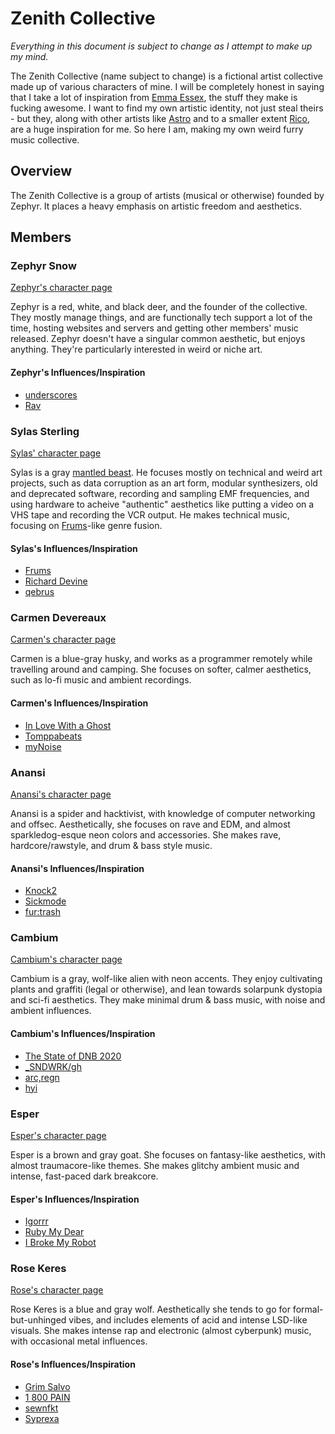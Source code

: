 # Zenith Collective

*Everything in this document is subject to change as I attempt to make up my mind.*

The Zenith Collective (name subject to change) is a fictional artist collective made up of various characters of mine. I will be completely honest in saying that I take a lot of inspiration from [Emma Essex](https://heckscaper.com), the stuff they make is fucking awesome. I want to find my own artistic identity, not just steal theirs - but they, along with other artists like [Astro](https://astrossoundhell.neocities.org/) and to a smaller extent [Rico](https://rico.neocities.org/pipedream/), are a huge inspiration for me. So here I am, making my own weird furry music collective.

## Overview

The Zenith Collective is a group of artists (musical or otherwise) founded by Zephyr. It places a heavy emphasis on artistic freedom and aesthetics.

## Members

### Zephyr Snow

[Zephyr's character page](./members/zephyr.md)

Zephyr is a red, white, and black deer, and the founder of the collective. They mostly manage things, and are functionally tech support a lot of the time, hosting websites and servers and getting other members' music released. Zephyr doesn't have a singular common aesthetic, but enjoys anything. They're particularly interested in weird or niche art.

#### Zephyr's Influences/Inspiration

- [underscores](https://open.spotify.com/artist/7HfUJxeVTgrvhk0eWHFzV7)
- [Rav](https://open.spotify.com/artist/6oeSQ4qmDQ7n89Rdt6tLLn)

### Sylas Sterling

[Sylas' character page](./members/sylas.md)

Sylas is a gray [mantled beast](https://mantledbeasts.carrd.co/). He focuses mostly on technical and weird art projects, such as data corruption as an art form, modular synthesizers, old and deprecated software, recording and sampling EMF frequencies, and using hardware to acheive "authentic" aesthetics like putting a video on a VHS tape and recording the VCR output. He makes technical music, focusing on [Frums](https://soundcloud.com/frums)-like genre fusion.

#### Sylas's Influences/Inspiration

- [Frums](https://soundcloud.com/frums)
- [Richard Devine](https://twitter.com/RichardDevine)
- [qebrus](https://open.spotify.com/artist/1Z2PmjLduWIJxXbk8TlDoK)

### Carmen Devereaux

[Carmen's character page](./members/carmen.md)

Carmen is a blue-gray husky, and works as a programmer remotely while travelling around and camping. She focuses on softer, calmer aesthetics, such as lo-fi music and ambient recordings.

#### Carmen's Influences/Inspiration

- [In Love With a Ghost](https://open.spotify.com/artist/21tDFddcOFDYmiobTcls2O)
- [Tomppabeats](https://open.spotify.com/artist/0Q2Tc5yZFJpumLMc7Yz4e4)
- [myNoise](https://mynoise.net/)

### Anansi

[Anansi's character page](./members/anansi.md)

Anansi is a spider and hacktivist, with knowledge of computer networking and offsec. Aesthetically, she focuses on rave and EDM, and almost sparkledog-esque neon colors and accessories. She makes rave, hardcore/rawstyle, and drum & bass style music.

#### Anansi's Influences/Inspiration

- [Knock2](https://open.spotify.com/artist/6mmSS7itNWKbapgG2eZbIg)
- [Sickmode](https://open.spotify.com/artist/5PbgCU02dfdBCAzpOaNmYW)
- [fur:trash](https://soundcloud.com/furtrash)

### Cambium

[Cambium's character page](./members/cambium.md)

Cambium is a gray, wolf-like alien with neon accents. They enjoy cultivating plants and graffiti (legal or otherwise), and lean towards solarpunk dystopia and sci-fi aesthetics. They make minimal drum & bass music, with noise and ambient influences.

#### Cambium's Influences/Inspiration

- [The State of DNB 2020](https://lapfox.bandcamp.com/album/the-state-of-dnb-2020)
- [_SNDWRK/gh](https://lapfox.bandcamp.com/album/sndwrk-gh)
- [arc,regn](https://lapfox.bandcamp.com/album/arc-regn)
- [hyi](https://lapfox.bandcamp.com/album/about)

### Esper

[Esper's character page](./members/esper.md)

Esper is a brown and gray goat. She focuses on fantasy-like aesthetics, with almost traumacore-like themes. She makes glitchy ambient music and intense, fast-paced dark breakcore.

#### Esper's Influences/Inspiration

- [Igorrr](https://open.spotify.com/artist/2p2uE4i92Dn4DkThfoKIB9)
- [Ruby My Dear](https://open.spotify.com/artist/2eKpa0oOrUkjz5KbqGYwie)
- [I Broke My Robot](https://open.spotify.com/artist/3Oz2hdTT5ajQbotVNzceCI)

### Rose Keres

[Rose's character page](./members/rose.md)

Rose Keres is a blue and gray wolf. Aesthetically she tends to go for formal-but-unhinged vibes, and includes elements of acid and intense LSD-like visuals. She makes intense rap and electronic (almost cyberpunk) music, with occasional metal influences.

#### Rose's Influences/Inspiration

- [Grim Salvo](https://open.spotify.com/artist/5UogEGDRYo5Q9bRIMRjuEC)
- [1 800 PAIN](https://open.spotify.com/artist/7BT9qietxZuylsjyWGYBUR)
- [sewnfkt](https://soundcloud.com/sewnfkt)
- [Syprexa](https://open.spotify.com/artist/04NjoLMWKNWGJPbn7g5jG0)
